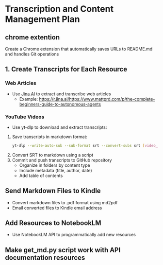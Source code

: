 # Transcription and Content Management Plan

## chrome extention

Create a Chrome extension that automatically saves URLs to README.md and handles Git operations

## 1. Create Transcripts for Each Resource

### Web Articles
- Use [Jina AI](https://r.jina.ai/) to extract and transcribe web articles
  - Example: https://r.jina.ai/https://www.mattprd.com/p/the-complete-beginners-guide-to-autonomous-agents

### YouTube Videos
- Use yt-dlp to download and extract transcripts:

1. Save transcripts in markdown format:
   ```bash
   yt-dlp --write-auto-sub --sub-format srt --convert-subs srt [video_url]
   ```
2. Convert SRT to markdown using a script
3. Commit and push transcripts to GitHub repository
   - Organize in folders by content type
   - Include metadata (title, author, date)
   - Add table of contents

## Send Markdown Files to Kindle
- Convert markdown files to .pdf format using md2pdf
- Email converted files to Kindle email address

## Add Resources to NotebookLM
- Use NotebookLM API to programmatically add new resources

## Make get_md.py script work with API documentation resources
